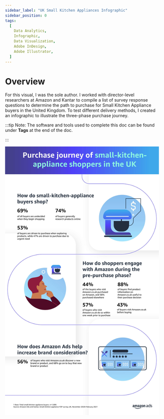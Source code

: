 ```yaml
---
sidebar_label: "UK Small Kitchen Appliances Infographic"
sidebar_position: 0
tags:
  [
    Data Analytics,
    Infographic,
    Data Visualization,
    Adobe InDesign,
    Adobe Illustrator,
  ]
---
```


# Overview

For this visual, I was the sole author. I worked with director-level researchers at Amazon and Kantar to compile a list of survey response questions to determine the path to purchase for Small Kitchen Appliance buyers in the United Kingdom. To test different delivery methods, I created an infographic to illustrate the three-phase purchase journey.

:::tip Note:
The software and tools used to complete this doc can be found under **Tags** at the end of the doc.

:::

![UK Small Kitchen Appliances Infographic](/img/info1.jpeg)
